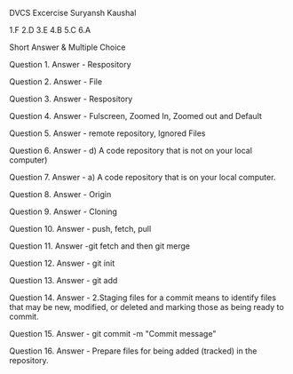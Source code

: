 
DVCS Excercise
Suryansh Kaushal

1.F
2.D
3.E
4.B
5.C
6.A

Short Answer & Multiple Choice

Question 1.
Answer - Respository

Question 2.
Answer - File

Question 3.
Answer - Respository

Question 4.
Answer - Fulscreen, Zoomed In, Zoomed out and Default

Question 5.
Answer - remote repository, Ignored Files

Question 6.
Answer - d) A code repository that is not on your local computer)

Question 7.
Answer - a) A code repository that is on your local computer.

Question 8.
Answer - Origin

Question 9.
Answer - Cloning

Question 10.
Answer - push, fetch, pull

Question 11.
Answer -git fetch and then git merge

Question 12.
Answer - git init

Question 13.
Answer - git add

Question 14.
Answer - 2.Staging files for a commit means to identify files that may be new, modified, or deleted and marking those as being ready to commit.

Question 15.
Answer - git commit -m "Commit message"

Question 16.
Answer - Prepare files for being added (tracked) in the repository.
